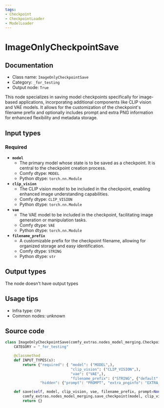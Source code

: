 ```yaml
---
tags:
- Checkpoint
- CheckpointLoader
- ModelLoader
---
```


# ImageOnlyCheckpointSave
## Documentation
- Class name: `ImageOnlyCheckpointSave`
- Category: `_for_testing`
- Output node: `True`

This node specializes in saving model checkpoints specifically for image-based applications, incorporating additional components like CLIP vision and VAE models. It allows for the customization of the checkpoint's filename prefix and optionally includes prompt and extra PNG information for enhanced flexibility and metadata storage.
## Input types
### Required
- **`model`**
    - The primary model whose state is to be saved as a checkpoint. It is central to the checkpoint creation process.
    - Comfy dtype: `MODEL`
    - Python dtype: `torch.nn.Module`
- **`clip_vision`**
    - The CLIP vision model to be included in the checkpoint, enabling enhanced image understanding capabilities.
    - Comfy dtype: `CLIP_VISION`
    - Python dtype: `torch.nn.Module`
- **`vae`**
    - The VAE model to be included in the checkpoint, facilitating image generation or manipulation tasks.
    - Comfy dtype: `VAE`
    - Python dtype: `torch.nn.Module`
- **`filename_prefix`**
    - A customizable prefix for the checkpoint filename, allowing for organized storage and easy identification.
    - Comfy dtype: `STRING`
    - Python dtype: `str`
## Output types
The node doesn't have output types
## Usage tips
- Infra type: `CPU`
- Common nodes: unknown


## Source code
```python
class ImageOnlyCheckpointSave(comfy_extras.nodes_model_merging.CheckpointSave):
    CATEGORY = "_for_testing"

    @classmethod
    def INPUT_TYPES(s):
        return {"required": { "model": ("MODEL",),
                              "clip_vision": ("CLIP_VISION",),
                              "vae": ("VAE",),
                              "filename_prefix": ("STRING", {"default": "checkpoints/ComfyUI"}),},
                "hidden": {"prompt": "PROMPT", "extra_pnginfo": "EXTRA_PNGINFO"},}

    def save(self, model, clip_vision, vae, filename_prefix, prompt=None, extra_pnginfo=None):
        comfy_extras.nodes_model_merging.save_checkpoint(model, clip_vision=clip_vision, vae=vae, filename_prefix=filename_prefix, output_dir=self.output_dir, prompt=prompt, extra_pnginfo=extra_pnginfo)
        return {}

```
